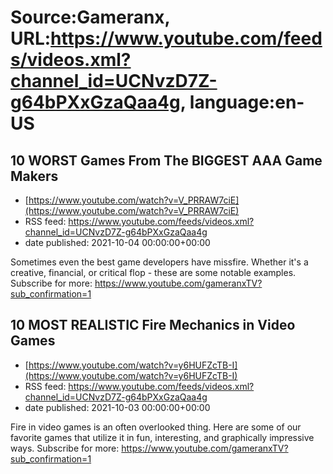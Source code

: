 # Source:Gameranx, URL:https://www.youtube.com/feeds/videos.xml?channel_id=UCNvzD7Z-g64bPXxGzaQaa4g, language:en-US

## 10 WORST Games From The BIGGEST AAA Game Makers
 - [https://www.youtube.com/watch?v=V_PRRAW7ciE](https://www.youtube.com/watch?v=V_PRRAW7ciE)
 - RSS feed: https://www.youtube.com/feeds/videos.xml?channel_id=UCNvzD7Z-g64bPXxGzaQaa4g
 - date published: 2021-10-04 00:00:00+00:00

Sometimes even the best game developers have missfire. Whether it's a creative, financial, or critical flop - these are some notable examples.
Subscribe for more: https://www.youtube.com/gameranxTV?sub_confirmation=1

## 10 MOST REALISTIC Fire Mechanics in Video Games
 - [https://www.youtube.com/watch?v=y6HUFZcTB-I](https://www.youtube.com/watch?v=y6HUFZcTB-I)
 - RSS feed: https://www.youtube.com/feeds/videos.xml?channel_id=UCNvzD7Z-g64bPXxGzaQaa4g
 - date published: 2021-10-03 00:00:00+00:00

Fire in video games is an often overlooked thing. Here are some of our favorite games that utilize it in fun, interesting, and graphically impressive ways.
Subscribe for more: https://www.youtube.com/gameranxTV?sub_confirmation=1

